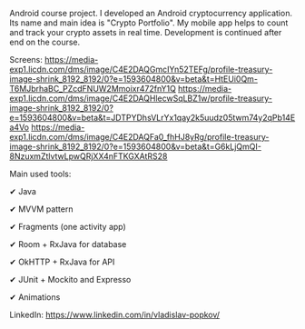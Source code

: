 Android course project. I developed an Android cryptocurrency application. Its name and main idea is "Crypto Portfolio". My mobile app helps to count and track your crypto assets in real time. Development is continued after end on the course.

Screens:
https://media-exp1.licdn.com/dms/image/C4E2DAQGmcIYn52TEFg/profile-treasury-image-shrink_8192_8192/0?e=1593604800&v=beta&t=HtEUi0Qm-T6MJbrhaBC_PZcdFNUW2Mmoixr472fnY1Q
https://media-exp1.licdn.com/dms/image/C4E2DAQHlecwSqLBZ1w/profile-treasury-image-shrink_8192_8192/0?e=1593604800&v=beta&t=JDTPYDhsVLrYx1qay2k5uudz05twm74y2qPb14Ea4Vo
https://media-exp1.licdn.com/dms/image/C4E2DAQFa0_fhHJ8yRg/profile-treasury-image-shrink_8192_8192/0?e=1593604800&v=beta&t=G6kLjQmQI-8NzuxmZtlvtwLpwQRjXX4nFTKGXAtRS28

Main used tools:

✔ Java

✔ MVVM pattern

✔ Fragments (one activity app)

✔ Room + RxJava for database

✔ OkHTTP + RxJava for API

✔ JUnit + Mockito and Expresso

✔ Animations
 
LinkedIn: https://www.linkedin.com/in/vladislav-popkov/
